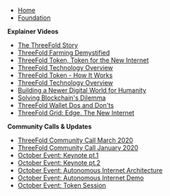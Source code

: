 * [Home](/)
* [Foundation](/foundation/README.md)

 **Explainer Videos**

* [The ThreeFold Story](/foundation/videos/explaner_videos/tf_thestory.md)
* [ThreeFold Farming Demystified](/foundation/videos/explaner_videos/farming.md)
* [ThreeFold Token, Token for the New Internet](/foundation/videos/explaner_videos/tft_intro.md)
* [ThreeFold Technology Overview](/foundation/videos/explaner_videos/tech.md)
* [ThreeFold Token - How It Works](/foundation/videos/explaner_videos/tft_howitworks.md)
* [ThreeFold Technology Overview](/foundation/videos/explaner_videos/tf_tech.md)
* [Building a Newer Digital World for Humanity](/foundation/videos/explaner_videos/humanity.md)
* [Solving Blockchain's Dilemma](/foundation/videos/explaner_videos/dilemma.md)
* [ThreeFold Wallet Dos and Don'ts](/foundation/videos/explaner_videos/wallet.md)
* [ThreeFold Grid: Edge. The New Internet](/foundation/videos/explaner_videos/edge.md)    

 **Community Calls & Updates**


* [ThreeFold Community Call March 2020](/foundation/videos/explaner_videos/community_calls/march_2020.md)
* [ThreeFold Community Call January 2020](/foundation/videos/explaner_videos/community_calls/jan_2020.md)
* [October Event: Keynote pt.1](/foundation/videos/explaner_videos/community_calls/keynote_oct2019_1.md)
* [October Event: Keynote pt.2](/foundation/videos/explaner_videos/community_calls/keynote_oct_2.md)
* [October Event: Autonomous Internet Architecture](/foundation/videos/explaner_videos/community_calls/autonomousarchitecture_oct2019.md)
* [October Event: Autonomous Internet Demo](/foundation/videos/explaner_videos/community_calls/autonomousdemo_oct2019.md)
* [October Event: Token Session](/foundation/videos/explaner_videos/community_calls/tokensession_oct2019.md)